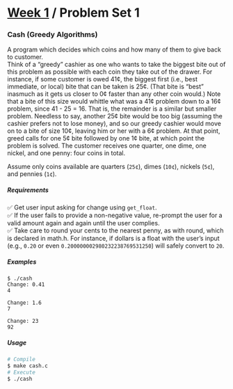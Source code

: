 # [Week 1](../) / Problem Set 1

### Cash (Greedy Algorithms)

A program which decides which coins and how many of them to give back to customer.\
Think of a “greedy” cashier as one who wants to take the biggest bite out of this problem as possible with each coin they take out of the drawer. For instance, if some customer is owed 41¢, the biggest first (i.e., best immediate, or local) bite that can be taken is 25¢. (That bite is “best” inasmuch as it gets us closer to 0¢ faster than any other coin would.) Note that a bite of this size would whittle what was a 41¢ problem down to a 16¢ problem, since 41 - 25 = 16. That is, the remainder is a similar but smaller problem. Needless to say, another 25¢ bite would be too big (assuming the cashier prefers not to lose money), and so our greedy cashier would move on to a bite of size 10¢, leaving him or her with a 6¢ problem. At that point, greed calls for one 5¢ bite followed by one 1¢ bite, at which point the problem is solved. The customer receives one quarter, one dime, one nickel, and one penny: four coins in total.

Assume only coins available are quarters (`25¢`), dimes (`10¢`), nickels (`5¢`), and pennies (`1¢`).


##### Requirements
:white_check_mark: Get user input asking for change using `get_float`.\
:white_check_mark: If the user fails to provide a non-negative value, re-prompt the user for a valid amount again and again until the user complies.\
:white_check_mark: Take care to round your cents to the nearest penny, as with round, which is declared in math.h. For instance, if dollars is a float with the user’s input (e.g., `0.20` or even `0.200000002980232238769531250`) will safely convert to `20`.



##### Examples
```
$ ./cash
Change: 0.41
4

Change: 1.6
7

Change: 23
92
```

##### Usage
```bash
# Compile
$ make cash.c
# Execute
$ ./cash
```
